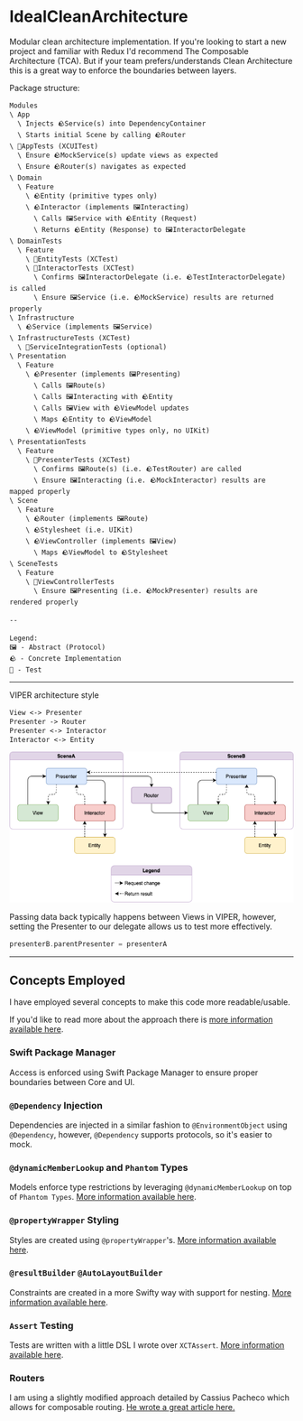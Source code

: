 # IdealCleanArchitecture

Modular clean architecture implementation. If you're looking to start a new project and familiar with Redux I'd recommend The Composable Architecture (TCA). But if your team prefers/understands Clean Architecture this is a great way to enforce the boundaries between layers.

Package structure:
```
Modules
\ App
  \ Injects 🪨Service(s) into DependencyContainer
  \ Starts initial Scene by calling 🪨Router
\ 🧪AppTests (XCUITest)
  \ Ensure 🪨MockService(s) update views as expected
  \ Ensure 🪨Router(s) navigates as expected
\ Domain
  \ Feature
    \ 🪨Entity (primitive types only)
    \ 🪨Interactor (implements 🖼️Interacting)
      \ Calls 🖼️Service with 🪨Entity (Request)
      \ Returns 🪨Entity (Response) to 🖼️InteractorDelegate
\ DomainTests
  \ Feature
    \ 🧪EntityTests (XCTest)
    \ 🧪InteractorTests (XCTest)
      \ Confirms 🖼️InteractorDelegate (i.e. 🪨TestInteractorDelegate) is called
      \ Ensure 🖼️Service (i.e. 🪨MockService) results are returned properly
\ Infrastructure
  \ 🪨Service (implements 🖼️Service)
\ InfrastructureTests (XCTest)
  \ 🧪ServiceIntegrationTests (optional)
\ Presentation
  \ Feature
    \ 🪨Presenter (implements 🖼️Presenting)
      \ Calls 🖼️Route(s)
      \ Calls 🖼️Interacting with 🪨Entity
      \ Calls 🖼️View with 🪨ViewModel updates
      \ Maps 🪨Entity to 🪨ViewModel
    \ 🪨ViewModel (primitive types only, no UIKit)
\ PresentationTests 
  \ Feature
    \ 🧪PresenterTests (XCTest)
      \ Confirms 🖼️Route(s) (i.e. 🪨TestRouter) are called
      \ Ensure 🖼️Interacting (i.e. 🪨MockInteractor) results are mapped properly
\ Scene
  \ Feature
    \ 🪨Router (implements 🖼️Route)
    \ 🪨Stylesheet (i.e. UIKit)
    \ 🪨ViewController (implements 🖼️View)
      \ Maps 🪨ViewModel to 🪨Stylesheet
\ SceneTests
  \ Feature
    \ 🧪ViewControllerTests
      \ Ensure 🖼️Presenting (i.e. 🪨MockPresenter) results are rendered properly

--

Legend:
🖼️ - Abstract (Protocol)
🪨 - Concrete Implementation
🧪 - Test

```

---

VIPER architecture style
```
View <-> Presenter
Presenter -> Router
Presenter <-> Interactor
Interactor <-> Entity
```
![VIPER](viper.png)

Passing data back typically happens between Views in VIPER, however, setting the Presenter to our delegate allows us to test more effectively.

```swift
presenterB.parentPresenter = presenterA
```

---

## Concepts Employed

I have employed several concepts to make this code more readable/usable.

If you'd like to read more about the approach there is [more information available here](https://medium.com/@cjnevin/modular-viper-architecture-9a7cdb7475f8).

### Swift Package Manager

Access is enforced using Swift Package Manager to ensure proper boundaries between Core and UI.

### `@Dependency` Injection

Dependencies are injected in a similar fashion to `@EnvironmentObject` using `@Dependency`, however, `@Dependency` supports protocols, so it's easier to mock.

### `@dynamicMemberLookup` and `Phantom` Types

Models enforce type restrictions by leveraging `@dynamicMemberLookup` on top of `Phantom Types`. [More information available here](https://levelup.gitconnected.com/expressible-dynamic-phantom-types-513091b63f04).

### `@propertyWrapper` Styling

Styles are created using `@propertyWrapper`'s. [More information available here](https://medium.com/@cjnevin/view-styling-with-propertywrapper-92d8476e96a7).

### `@resultBuilder` `@AutoLayoutBuilder`

Constraints are created in a more Swifty way with support for nesting. [More information available here](https://betterprogramming.pub/autolayoutbuilder-294badac5015).

### `Assert` Testing

Tests are written with a little DSL I wrote over `XCTAssert`. [More information available here](https://betterprogramming.pub/assert-my-wrapper-framework-around-xctest-7d6bea2d05f9).

### Routers

I am using a slightly modified approach detailed by Cassius Pacheco which allows for composable routing. [He wrote a great article here.](https://cassiuspacheco.com/clean-simple-and-composable-routing-for-ios-apps)
